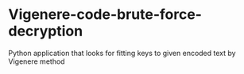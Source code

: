 # Vigenere-code-brute-force-decryption
Python application that looks for fitting keys to given encoded text by Vigenere method 
